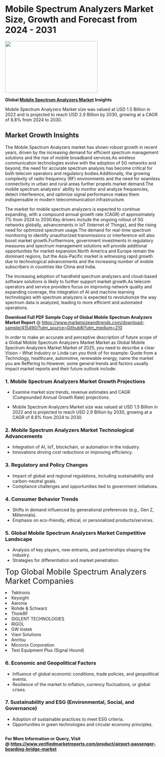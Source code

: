 <H1>Mobile Spectrum Analyzers Market Size, Growth and Forecast from 2024 - 2031</H1><img class="aligncenter size-medium wp-image-584254" src="https://thirdeyenews.in/wp-content/uploads/2024/09/Global-Market-Research-300x168.jpeg" alt="" width="300" height="168" /><p><strong>Global&nbsp;<a href="https://www.marketsizeandtrends.com/download-sample/415490/?utm_source=Github8j?utm_medium=210">Mobile Spectrum Analyzers Market</a> Insights</strong></p><p>Mobile Spectrum Analyzers Market size was valued at USD 1.5 Billion in 2022 and is projected to reach USD 2.9 Billion by 2030, growing at a CAGR of 8.8% from 2024 to 2030.</p><p><h2>Market Growth Insights</h2> <p>The Mobile Spectrum Analyzers market has shown robust growth in recent years, driven by the increasing demand for efficient spectrum management solutions and the rise of mobile broadband services.As wireless communication technologies evolve with the adoption of 5G networks and beyond, the need for accurate spectrum analysis has become critical for both telecom operators and regulatory bodies.Additionally, the growing complexity of radio frequency (RF) environments and the need for seamless connectivity in urban and rural areas further propels market demand.The mobile spectrum analyzers' ability to monitor and analyze frequencies, detect interference, and optimize signal performance makes them indispensable in modern telecommunication infrastructure.</p> <p>The market for mobile spectrum analyzers is expected to continue expanding, with a compound annual growth rate (CAGR) of approximately 7% from 2024 to 2030.Key drivers include the ongoing rollout of 5G networks globally, advancements in IoT (Internet of Things), and the rising need for optimized spectrum usage.The demand for real-time spectrum monitoring to identify unauthorized transmissions or interference will also boost market growth.Furthermore, government investments in regulatory measures and spectrum management solutions will provide additional opportunities for market expansion.North America and Europe remain the dominant regions, but the Asia-Pacific market is witnessing rapid growth due to technological advancements and the increasing number of mobile subscribers in countries like China and India.<p>The increasing adoption of handheld spectrum analyzers and cloud-based software solutions is likely to further support market growth.As telecom operators and service providers focus on improving network quality and expanding coverage, the integration of AI and machine learning technologies with spectrum analyzers is expected to revolutionize the way spectrum data is analyzed, leading to more efficient and automated operations.</p> <p><span class=""><strong>Download Full PDF Sample Copy of Global Mobile Spectrum Analyzers Market Report</strong> @ <a href="https://www.marketsizeandtrends.com/download-sample/415490/?utm_source=Github8j?utm_medium=210" target="_blank">https://www.marketsizeandtrends.com/download-sample/415490/?utm_source=Github8j?utm_medium=210</a></span></p><p>In order to make an accurate and perceptive description of future scope of a Global&nbsp;Mobile Spectrum Analyzers Market Market as Global&nbsp;Mobile Spectrum Analyzers Market Market of 2025, you need to describe a clear Vision &ndash; What Industry or Linda can you think of for example: Quote from a Technology, healthcare, automotive, renewable energy, name the market you are Reffering to.However, some general trends and factors usually impact market reports and their future outlook include:</p><h3>1.&nbsp;<strong>Mobile Spectrum Analyzers Market Growth Projections</strong></h3><ul><li>Examine market size trends, revenue estimates and CAGR (Compounded Annual Growth Rate) projections.</li><li><p>Mobile Spectrum Analyzers Market size was valued at USD 1.5 Billion in 2022 and is projected to reach USD 2.9 Billion by 2030, growing at a CAGR of 8.8% from 2024 to 2030.</p></li></ul><h3>2.&nbsp;<strong>Mobile Spectrum Analyzers Market Technological Advancements</strong></h3><ul><li>Integration of AI, IoT, blockchain, or automation in the industry.</li><li>Innovations driving cost reductions or improving efficiency.</li></ul><h3>3.&nbsp;<strong>Regulatory and Policy Changes</strong></h3><ul><li>Impact of global and regional regulations, including sustainability and carbon-neutral goals.</li><li>Compliance challenges and opportunities tied to government initiatives.</li></ul><h3>4.&nbsp;<strong>Consumer Behavior Trends</strong></h3><ul><li>Shifts in demand influenced by generational preferences (e.g., Gen Z, Millennials).</li><li>Emphasis on eco-friendly, ethical, or personalized products/services.</li></ul><h3>5.&nbsp;<strong>Global Mobile Spectrum Analyzers Market Competitive Landscape</strong></h3><ul><li>Analysis of key players, new entrants, and partnerships shaping the industry.</li><li>Strategies for differentiation and market penetration.</li></ul><p data-pm-slice="1 1 []"><span style="color: inherit; font-family: inherit; font-size: 25px;">Top Global Mobile Spectrum Analyzers Market Companies</span></p><div class="" data-test-id=""><p><li>Tektronix</li><li> Keysight</li><li> Aaronia</li><li> Rohde & Schwarz</li><li> ThinkRF</li><li> SIGLENT TECHNOLOGIES</li><li> RIGOL</li><li> GW Instek</li><li> Viavi Solutions</li><li> Anritsu</li><li> Micronix Corporation</li><li> Test Equipment Plus (Signal Hound)</li></p></div><h3>6.&nbsp;<strong>Economic and Geopolitical Factors</strong></h3><ul><li>Influence of global economic conditions, trade policies, and geopolitical events.</li><li>Resilience of the market to inflation, currency fluctuations, or global crises.</li></ul><h3>7.&nbsp;<strong>Sustainability and ESG (Environmental, Social, and Governance)</strong></h3><ul><li>Adoption of sustainable practices to meet ESG criteria.</li><li>Opportunities in green technologies and circular economy principles.</li></ul><h2><strong style="font-size: 14px;">For More Information or Query, Visit @&nbsp;</strong><a style="background-color: #ffffff; font-size: 14px;" href="https://www.marketsizeandtrends.com/report/mobile-spectrum-analyzers-market/" target="_blank">https://www.verifiedmarketreports.com/product/airport-passenger-boarding-bridge-market</a></h2>
